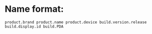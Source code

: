 # Name format:
`product.brand product.name product.device build.version.release build.display.id build.PDA`
